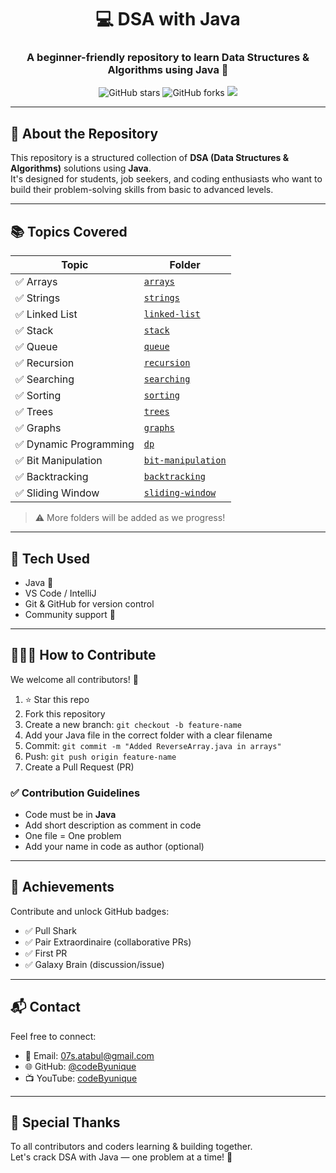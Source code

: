 <h1 align="center">💻 DSA with Java</h1>
<h3 align="center">A beginner-friendly repository to learn Data Structures & Algorithms using Java 🚀</h3>

<p align="center">
  <img src="https://img.shields.io/github/stars/codeByunique/dsa-with-java?style=social" alt="GitHub stars"/>
  <img src="https://img.shields.io/github/forks/codeByunique/dsa-with-java?style=social" alt="GitHub forks"/>
  <img src="https://img.shields.io/badge/Language-Java-blue?style=flat-square&logo=java">
</p>

---

## 📌 About the Repository

This repository is a structured collection of **DSA (Data Structures & Algorithms)** solutions using **Java**.  
It's designed for students, job seekers, and coding enthusiasts who want to build their problem-solving skills from basic to advanced levels.

---

## 📚 Topics Covered

| Topic | Folder |
|-------|--------|
| ✅ Arrays | [`arrays`](./arrays) |
| ✅ Strings | [`strings`](./strings) |
| ✅ Linked List | [`linked-list`](./linked-list) |
| ✅ Stack | [`stack`](./stack) |
| ✅ Queue | [`queue`](./queue) |
| ✅ Recursion | [`recursion`](./recursion) |
| ✅ Searching | [`searching`](./searching) |
| ✅ Sorting | [`sorting`](./sorting) |
| ✅ Trees | [`trees`](./trees) |
| ✅ Graphs | [`graphs`](./graphs) |
| ✅ Dynamic Programming | [`dp`](./dp) |
| ✅ Bit Manipulation | [`bit-manipulation`](./bit-manipulation) |
| ✅ Backtracking | [`backtracking`](./backtracking) |
| ✅ Sliding Window | [`sliding-window`](./sliding-window) |

> ⚠️ More folders will be added as we progress!

---

## 🔧 Tech Used

- Java 🧠
- VS Code / IntelliJ
- Git & GitHub for version control
- Community support 🙌

---

## 🧑‍🤝‍🧑 How to Contribute

We welcome all contributors! 🙌

1. ⭐ Star this repo
2. Fork this repository
3. Create a new branch: `git checkout -b feature-name`
4. Add your Java file in the correct folder with a clear filename
5. Commit: `git commit -m "Added ReverseArray.java in arrays"`
6. Push: `git push origin feature-name`
7. Create a Pull Request (PR)

### ✅ Contribution Guidelines
- Code must be in **Java**
- Add short description as comment in code
- One file = One problem
- Add your name in code as author (optional)

---

## 🏅 Achievements

Contribute and unlock GitHub badges:
- ✅ Pull Shark
- ✅ Pair Extraordinaire (collaborative PRs)
- ✅ First PR
- ✅ Galaxy Brain (discussion/issue)

---

## 📬 Contact

Feel free to connect:

- 📧 Email: [07s.atabul@gmail.com](mailto:07s.atabul@gmail.com)
- 🌐 GitHub: [@codeByunique](https://github.com/codeByunique)
- 📺 YouTube: [codeByunique](https://youtube.com/@codeByunique)

---

## 🙌 Special Thanks

To all contributors and coders learning & building together.  
Let's crack DSA with Java — one problem at a time! 🚀

